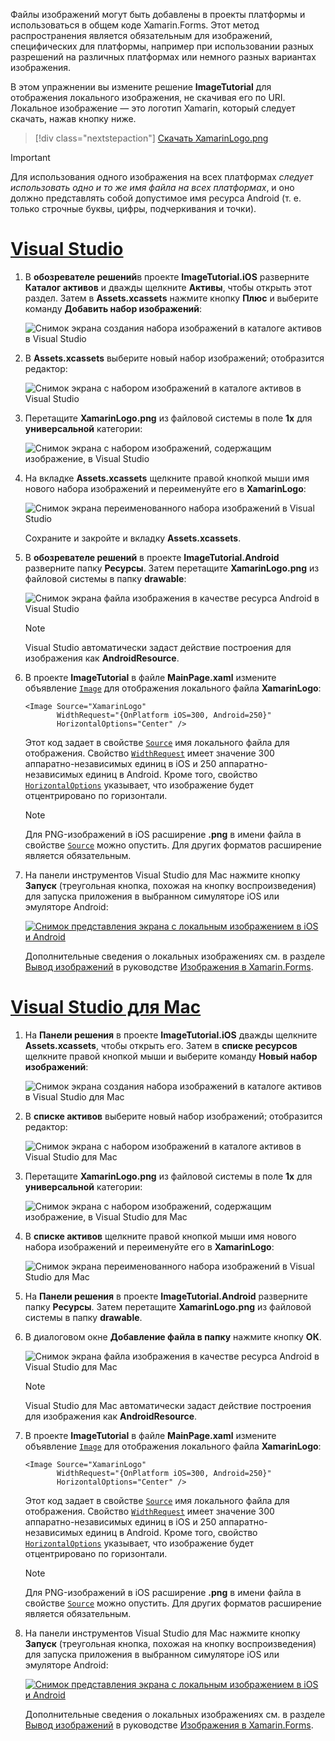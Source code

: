 Файлы изображений могут быть добавлены в проекты платформы и использоваться в общем коде Xamarin.Forms. Этот метод распространения является обязательным для изображений, специфических для платформы, например при использовании разных разрешений на различных платформах или немного разных вариантах изображения.

В этом упражнении вы измените решение **ImageTutorial** для отображения локального изображения, не скачивая его по URI. Локальное изображение — это логотип Xamarin, который следует скачать, нажав кнопку ниже.

> [!div class="nextstepaction"]
> [Скачать XamarinLogo.png](https://raw.githubusercontent.com/xamarin/xamarin-forms-samples/master/UserInterface/PlatformSpecifics/Droid/Resources/drawable/XamarinLogo.png)

> [!IMPORTANT]
> Для использования одного изображения на всех платформах *следует использовать одно и то же имя файла на всех платформах*, и оно должно представлять собой допустимое имя ресурса Android (т. е. только строчные буквы, цифры, подчеркивания и точки).

# <a name="visual-studiotabvswin"></a>[Visual Studio](#tab/vswin)

1. В **обозревателе решений**в проекте **ImageTutorial.iOS** разверните **Каталог активов** и дважды щелкните **Активы**, чтобы открыть этот раздел. Затем в **Assets.xcassets** нажмите кнопку **Плюс** и выберите команду **Добавить набор изображений**:

    ![Снимок экрана создания набора изображений в каталоге активов в Visual Studio](../images/vs/new-image-set.png "Новый набор изображений в каталоге активов")

1. В **Assets.xcassets** выберите новый набор изображений; отобразится редактор:

    ![Снимок экрана с набором изображений в каталоге активов в Visual Studio](../images/vs/new-image-set-editor.png "Редактор набора изображений в каталоге активов")

1. Перетащите **XamarinLogo.png** из файловой системы в поле **1x** для **универсальной** категории:

    ![Снимок экрана с набором изображений, содержащим изображение, в Visual Studio](../images/vs/image-set-with-image.png "Набор изображений, содержащий изображение")

1. На вкладке **Assets.xcassets** щелкните правой кнопкой мыши имя нового набора изображений и переименуйте его в **XamarinLogo**:

    ![Снимок экрана переименованного набора изображений в Visual Studio](../images/vs/rename-image-set.png "Переименованный набор изображений")

    Сохраните и закройте и вкладку **Assets.xcassets**.

1. В **обозревателе решений** в проекте **ImageTutorial.Android** разверните папку **Ресурсы**. Затем перетащите **XamarinLogo.png** из файловой системы в папку **drawable**:

    ![Снимок экрана файла изображения в качестве ресурса Android в Visual Studio](../images/vs/android-resource.png "Локальный файл изображения в папке ресурсов Android")

    > [!NOTE]
    > Visual Studio автоматически задаст действие построения для изображения как **AndroidResource**.

1. В проекте **ImageTutorial** в файле **MainPage.xaml** измените объявление [`Image`](xref:Xamarin.Forms.Editor) для отображения локального файла **XamarinLogo**:

    ```xaml
    <Image Source="XamarinLogo"
           WidthRequest="{OnPlatform iOS=300, Android=250}"
           HorizontalOptions="Center" />
    ```

    Этот код задает в свойстве [`Source`](xref:Xamarin.Forms.Image.Source) имя локального файла для отображения. Свойство [`WidthRequest`](xref:Xamarin.Forms.VisualElement.WidthRequest) имеет значение 300 аппаратно-независимых единиц в iOS и 250 аппаратно-независимых единиц в Android. Кроме того, свойство [`HorizontalOptions`](xref:Xamarin.Forms.View.HorizontalOptions) указывает, что изображение будет отцентрировано по горизонтали.

    > [!NOTE]
    > Для PNG-изображений в iOS расширение **.png** в имени файла в свойстве [`Source`](xref:Xamarin.Forms.Image.Source) можно опустить. Для других форматов расширение является обязательным.

1. На панели инструментов Visual Studio для Mac нажмите кнопку **Запуск** (треугольная кнопка, похожая на кнопку воспроизведения) для запуска приложения в выбранном симуляторе iOS или эмуляторе Android:

    [![Снимок представления экрана с локальным изображением в iOS и Android](../images/local-file.png "Представление изображения с локальным файлом")](../images/local-file-large.png#lightbox "Представление изображения с локальным файлом")

    Дополнительные сведения о локальных изображениях см. в разделе [Вывод изображений](~/xamarin-forms/user-interface/images.md#local-images) в руководстве [Изображения в Xamarin.Forms](~/xamarin-forms/user-interface/images.md).

# <a name="visual-studio-for-mactabvsmac"></a>[Visual Studio для Mac](#tab/vsmac)

1. На **Панели решения** в проекте **ImageTutorial.iOS** дважды щелкните **Assets.xcassets**, чтобы открыть его. Затем в **списке ресурсов** щелкните правой кнопкой мыши и выберите команду **Новый набор изображений**:

    ![Снимок экрана создания набора изображений в каталоге активов в Visual Studio для Mac](../images/vsmac/new-image-set.png "Новый набор изображений в каталоге активов")

1. В **списке активов** выберите новый набор изображений; отобразится редактор:

    ![Снимок экрана с набором изображений в каталоге активов в Visual Studio для Mac](../images/vsmac/new-image-set-editor.png "Редактор набора изображений в каталоге активов")

1. Перетащите **XamarinLogo.png** из файловой системы в поле **1x** для **универсальной** категории:

    ![Снимок экрана с набором изображений, содержащим изображение, в Visual Studio для Mac](../images/vsmac/image-set-with-image.png "Набор изображений, содержащий изображение")

1. В **списке активов** щелкните правой кнопкой мыши имя нового набора изображений и переименуйте его в **XamarinLogo**:

    ![Снимок экрана переименованного набора изображений в Visual Studio для Mac](../images/vsmac/rename-image-set.png "Переименованный набор изображений")

1. На **Панели решения** в проекте **ImageTutorial.Android** разверните папку **Ресурсы**. Затем перетащите **XamarinLogo.png** из файловой системы в папку **drawable**.

1. В диалоговом окне **Добавление файла в папку** нажмите кнопку **ОК**.

    ![Снимок экрана файла изображения в качестве ресурса Android в Visual Studio для Mac](../images/vsmac/android-resource.png "Локальный файл изображения в папке ресурсов Android")

    > [!NOTE]
    > Visual Studio для Mac автоматически задаст действие построения для изображения как **AndroidResource**.

1. В проекте **ImageTutorial** в файле **MainPage.xaml** измените объявление [`Image`](xref:Xamarin.Forms.Editor) для отображения локального файла **XamarinLogo**:

    ```xaml
    <Image Source="XamarinLogo"
           WidthRequest="{OnPlatform iOS=300, Android=250}"
           HorizontalOptions="Center" />
    ```

    Этот код задает в свойстве [`Source`](xref:Xamarin.Forms.Image.Source) имя локального файла для отображения. Свойство [`WidthRequest`](xref:Xamarin.Forms.VisualElement.WidthRequest) имеет значение 300 аппаратно-независимых единиц в iOS и 250 аппаратно-независимых единиц в Android. Кроме того, свойство [`HorizontalOptions`](xref:Xamarin.Forms.View.HorizontalOptions) указывает, что изображение будет отцентрировано по горизонтали.

    > [!NOTE]
    > Для PNG-изображений в iOS расширение **.png** в имени файла в свойстве [`Source`](xref:Xamarin.Forms.Image.Source) можно опустить. Для других форматов расширение является обязательным.

1. На панели инструментов Visual Studio для Mac нажмите кнопку **Запуск** (треугольная кнопка, похожая на кнопку воспроизведения) для запуска приложения в выбранном симуляторе iOS или эмуляторе Android:

    [![Снимок представления экрана с локальным изображением в iOS и Android](../images/local-file.png "Представление изображения с локальным файлом")](../images/local-file-large.png#lightbox "Представление изображения с локальным файлом")

    Дополнительные сведения о локальных изображениях см. в разделе [Вывод изображений](~/xamarin-forms/user-interface/images.md#local-images) в руководстве [Изображения в Xamarin.Forms](~/xamarin-forms/user-interface/images.md).
